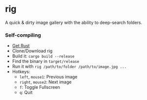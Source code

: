 # rig

A quick & dirty image gallery with the ability to deep-search folders.

### Self-compiling

- [Get Rust](https://www.rust-lang.org/tools/install)
- Clone/Download rig
- Build it: `cargo build --release`
- Find the binary in `target/release`
- Run it with `rig /path/to/folder /path/to/image.jpg ...`
- Hotkeys:
  - `left`, `mouse1`: Previous image
  - `right`, `mouse2`: Next image
  - `f`: Toggle Fullscreen
  - `q`: Quit
